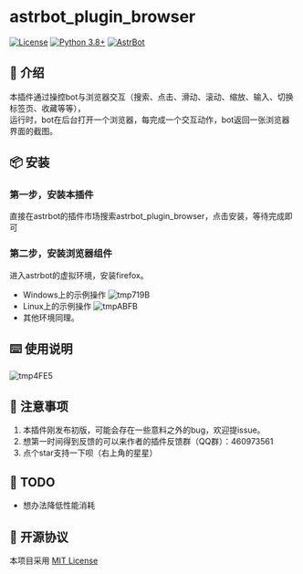# astrbot_plugin_browser


[![License](https://img.shields.io/badge/License-MIT-green.svg)](https://opensource.org/licenses/MIT)
[![Python 3.8+](https://img.shields.io/badge/Python-3.8%2B-blue.svg)](https://www.python.org/)
[![AstrBot](https://img.shields.io/badge/AstrBot-3.4%2B-orange.svg)](https://github.com/Soulter/AstrBot)

## 🤝 介绍
本插件通过操控bot与浏览器交互（搜索、点击、滑动、滚动、缩放、输入、切换标签页、收藏等等），  
运行时，bot在后台打开一个浏览器，每完成一个交互动作，bot返回一张浏览器界面的截图。


## 📦 安装

### 第一步，安装本插件
直接在astrbot的插件市场搜索astrbot_plugin_browser，点击安装，等待完成即可

### 第二步，安装浏览器组件
进入astrbot的虚拟环境，安装firefox。
- Windows上的示例操作
![tmp719B](https://github.com/user-attachments/assets/7a587972-fd47-41d5-bc0a-26694550be18)
- Linux上的示例操作
![tmpABFB](https://github.com/user-attachments/assets/646edf2d-22fe-40ad-8876-aad285cf7aca)
- 其他环境同理。

## ⌨️ 使用说明
![tmp4FE5](https://github.com/user-attachments/assets/365e4a07-5ada-4f60-ac0c-c0c562d9633e)


## 📌 注意事项
1. 本插件刚发布初版，可能会存在一些意料之外的bug，欢迎提issue。
2. 想第一时间得到反馈的可以来作者的插件反馈群（QQ群）：460973561
3. 点个star支持一下呗（右上角的星星）


## 🤝 TODO
- 想办法降低性能消耗


## 📜 开源协议
本项目采用 [MIT License](LICENSE)
